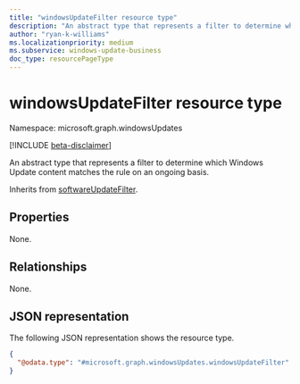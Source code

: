 ```yaml
---
title: "windowsUpdateFilter resource type"
description: "An abstract type that represents a filter to determine which Windows Update content matches the rule on an ongoing basis."
author: "ryan-k-williams"
ms.localizationpriority: medium
ms.subservice: windows-update-business
doc_type: resourcePageType
---
```


# windowsUpdateFilter resource type

Namespace: microsoft.graph.windowsUpdates

[!INCLUDE [beta-disclaimer](../../includes/beta-disclaimer.md)]

An abstract type that represents a filter to determine which Windows Update content matches the rule on an ongoing basis.

Inherits from [softwareUpdateFilter](../resources/windowsupdates-softwareupdatefilter.md).

## Properties
None.

## Relationships
None.

## JSON representation
The following JSON representation shows the resource type.
<!-- {
  "blockType": "resource",
  "@odata.type": "microsoft.graph.windowsUpdates.windowsUpdateFilter"
}
-->
``` json
{
  "@odata.type": "#microsoft.graph.windowsUpdates.windowsUpdateFilter"
}
```
